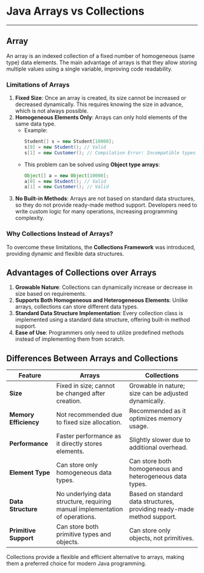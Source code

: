 
# **Java Arrays vs Collections**

---

## **Array**
An array is an indexed collection of a fixed number of homogeneous (same type) data elements. The main advantage of arrays is that they allow storing multiple values using a single variable, improving code readability.

### **Limitations of Arrays**
1. **Fixed Size**: Once an array is created, its size cannot be increased or decreased dynamically. This requires knowing the size in advance, which is not always possible.
2. **Homogeneous Elements Only**: Arrays can only hold elements of the same data type.
   - Example:
     ```java
     Student[] s = new Student[10000];
     s[0] = new Student(); // Valid
     s[1] = new Customer(); // Compilation Error: Incompatible types
     ```
   - This problem can be solved using **Object type arrays**:
     ```java
     Object[] a = new Object[10000];
     a[0] = new Student(); // Valid
     a[1] = new Customer(); // Valid
     ```
3. **No Built-in Methods**: Arrays are not based on standard data structures, so they do not provide ready-made method support. Developers need to write custom logic for many operations, increasing programming complexity.

### **Why Collections Instead of Arrays?**
To overcome these limitations, the **Collections Framework** was introduced, providing dynamic and flexible data structures.

## **Advantages of Collections over Arrays**
1. **Growable Nature**: Collections can dynamically increase or decrease in size based on requirements.
2. **Supports Both Homogeneous and Heterogeneous Elements**: Unlike arrays, collections can store different data types.
3. **Standard Data Structure Implementation**: Every collection class is implemented using a standard data structure, offering built-in method support.
4. **Ease of Use**: Programmers only need to utilize predefined methods instead of implementing them from scratch.

## **Differences Between Arrays and Collections**

| Feature | Arrays | Collections |
|---------|--------|------------|
| **Size** | Fixed in size; cannot be changed after creation. | Growable in nature; size can be adjusted dynamically. |
| **Memory Efficiency** | Not recommended due to fixed size allocation. | Recommended as it optimizes memory usage. |
| **Performance** | Faster performance as it directly stores elements. | Slightly slower due to additional overhead. |
| **Element Type** | Can store only homogeneous data types. | Can store both homogeneous and heterogeneous data types. |
| **Data Structure** | No underlying data structure, requiring manual implementation of operations. | Based on standard data structures, providing ready-made method support. |
| **Primitive Support** | Can store both primitive types and objects. | Can store only objects, not primitives. |

Collections provide a flexible and efficient alternative to arrays, making them a preferred choice for modern Java programming.


